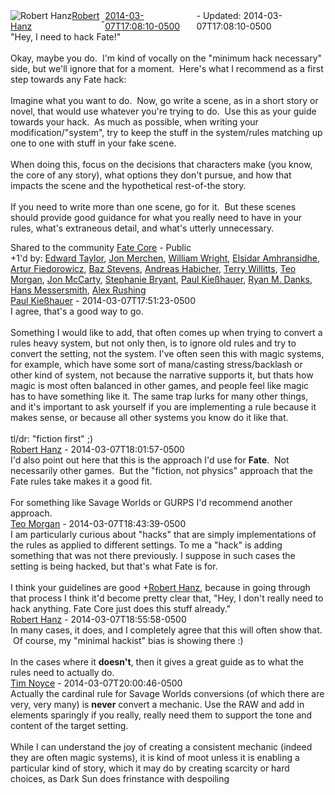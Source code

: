 <div style="margin-bottom:1em;"><div style="display:flex; align-items:center"><span itemprop="author" itemscope itemtype="http://schema.org/Person"><img class="author-photo" src="https://lh3.googleusercontent.com/a-/AAuE7mD3yvwFIxBUrNsdiEci6E-MIo7ApWFQqtHt10Ja=s64-c" alt="Robert Hanz" itemprop="image"><a href="https://plus.google.com/+RobertHanz" target="_blank" class="author" itemprop="url"><span itemprop="name">Robert Hanz</span></a></span> - <a target="_blank" href="https://plus.google.com/+RobertHanz/posts/2iacDNZTkDM"><span itemprop="dateCreated">2014-03-07T17:08:10-0500</span></a><span> - Updated: <span itemprop="dateModified">2014-03-07T17:08:10-0500</span></span></div><div class="main-content"><span itemprop="text">&quot;Hey, I need to hack Fate!&quot;<br><br>Okay, maybe you do.  I&#39;m kind of vocally on the &quot;minimum hack necessary&quot; side, but we&#39;ll ignore that for a moment.  Here&#39;s what I recommend as a first step towards any Fate hack:<br><br>Imagine what you want to do.  Now, go write a scene, as in a short story or novel, that would use whatever you&#39;re trying to do.  Use this as your guide towards your hack.  As much as possible, when writing your modification/&quot;system&quot;, try to keep the stuff in the system/rules matching up one to one with stuff in your fake scene.<br><br>When doing this, focus on the decisions that characters make (you know, the core of any story), what options they don&#39;t pursue, and how that impacts the scene and the hypothetical rest-of-the story.<br><br>If you need to write more than one scene, go for it.  But these scenes should provide good guidance for what you really need to have in your rules, what&#39;s extraneous detail, and what&#39;s utterly unnecessary.</span></div></div><span itemprop="audience"><div class="visibility">Shared to the community <a href="https://plus.google.com/communities/117231873544673522940">Fate Core</a> - Public</div></span><div class="post-activity"><div class="plus-oners">+1'd by: <a href="https://plus.google.com/+EdwardTaylorReads">Edward Taylor</a>, <a href="https://plus.google.com/101420799655608951644">Jon Merchen</a>, <a href="https://plus.google.com/110558268291579947400">William Wright</a>, <a href="https://plus.google.com/111634942958474866842">Elsidar Amhransidhe</a>, <a href="https://plus.google.com/105581305999950753269">Artur Fiedorowicz</a>, <a href="https://plus.google.com/104678641624486839664">Baz Stevens</a>, <a href="https://plus.google.com/+AndreasHabicher">Andreas Habicher</a>, <a href="https://plus.google.com/+TerryWillitts">Terry Willitts</a>, <a href="https://plus.google.com/+TeoMorgan">Teo Morgan</a>, <a href="https://plus.google.com/+JonMcCartyII">Jon McCarty</a>, <a href="https://plus.google.com/+StephanieBryant">Stephanie Bryant</a>, <a href="https://plus.google.com/112230078537377625576">Paul Kießhauer</a>, <a href="https://plus.google.com/+RyanMDanks">Ryan M. Danks</a>, <a href="https://plus.google.com/+HansMessersmith">Hans Messersmith</a>, <a href="https://plus.google.com/111749634032458021415">Alex Rushing</a></div></div><meta itemprop="commentCount" content="5"><div class="comments"><div class="comment" itemprop="comment" itemscope itemtype="http://schema.org/Comment"><span itemprop="author" itemscope itemtype="http://schema.org/Person"><a target="_blank" href="https://plus.google.com/112230078537377625576" class="author" itemprop="url"><span itemprop="name">Paul Kießhauer</span></a></span><span class="time"> - <span itemprop="dateCreated">2014-03-07T17:51:23-0500</span></span><div class="comment-content" itemprop="text">I agree, that&#39;s a good way to go.<br><br>Something I would like to add, that often comes up when trying to convert a rules heavy system, but not only then, is to ignore old rules and try to convert the setting, not the system. I&#39;ve often seen this with magic systems, for example, which have some sort of mana/casting stress/backlash or other kind of system, not because the narrative supports it, but thats how magic is most often balanced in other games, and people feel like magic has to have something like it. The same trap lurks for many other things, and it&#39;s important to ask yourself if you are implementing a rule because it makes sense, or because all other systems you know do it like that.<br><br>tl/dr: &quot;fiction first&quot; ;)</div></div><div class="comment" itemprop="comment" itemscope itemtype="http://schema.org/Comment"><span itemprop="author" itemscope itemtype="http://schema.org/Person"><a target="_blank" href="https://plus.google.com/+RobertHanz" class="author" itemprop="url"><span itemprop="name">Robert Hanz</span></a></span><span class="time"> - <span itemprop="dateCreated">2014-03-07T18:01:57-0500</span></span><div class="comment-content" itemprop="text">I&#39;d also point out here that this is the approach I&#39;d use for <b>Fate</b>.  Not necessarily other games.  But the &quot;fiction, not physics&quot; approach that the Fate rules take makes it a good fit.<br><br>For something like Savage Worlds or GURPS I&#39;d recommend another approach.</div></div><div class="comment" itemprop="comment" itemscope itemtype="http://schema.org/Comment"><span itemprop="author" itemscope itemtype="http://schema.org/Person"><a target="_blank" href="https://plus.google.com/+TeoMorgan" class="author" itemprop="url"><span itemprop="name">Teo Morgan</span></a></span><span class="time"> - <span itemprop="dateCreated">2014-03-07T18:43:39-0500</span></span><div class="comment-content" itemprop="text">I am particularly curious about &quot;hacks&quot; that are simply implementations of the rules as applied to different settings. To me a &quot;hack&quot; is adding something that was not there previously. I suppose in such cases the setting is being hacked, but that&#39;s what Fate is for.<br><br>I think your guidelines are good <span class="proflinkWrapper"><span class="proflinkPrefix">+</span><a class="proflink bidi_isolate" href="https://plus.google.com/108546067488075210468" oid="108546067488075210468" >Robert Hanz</a></span>, because in going through that process I think it&#39;d become pretty clear that, &quot;Hey, I don&#39;t really need to hack anything. Fate Core just does this stuff already.&quot;</div></div><div class="comment" itemprop="comment" itemscope itemtype="http://schema.org/Comment"><span itemprop="author" itemscope itemtype="http://schema.org/Person"><a target="_blank" href="https://plus.google.com/+RobertHanz" class="author" itemprop="url"><span itemprop="name">Robert Hanz</span></a></span><span class="time"> - <span itemprop="dateCreated">2014-03-07T18:55:58-0500</span></span><div class="comment-content" itemprop="text">In many cases, it does, and I completely agree that this will often show that.  Of course, my &quot;minimal hackist&quot; bias is showing there :)<br><br>In the cases where it <b>doesn&#39;t</b>, then it gives a great guide as to what the rules need to actually do.</div></div><div class="comment" itemprop="comment" itemscope itemtype="http://schema.org/Comment"><span itemprop="author" itemscope itemtype="http://schema.org/Person"><a target="_blank" href="https://plus.google.com/+TimNoyce" class="author" itemprop="url"><span itemprop="name">Tim Noyce</span></a></span><span class="time"> - <span itemprop="dateCreated">2014-03-07T20:00:46-0500</span></span><div class="comment-content" itemprop="text">Actually the cardinal rule for Savage Worlds conversions (of which there are very, very many) is <b>never</b> convert a mechanic. Use the RAW and add in elements sparingly if you really, really need them to support the tone and content of the target setting.<br><br>While I can understand the joy of creating a consistent mechanic (indeed they are often magic systems), it is kind of moot unless it is enabling a particular kind of story, which it may do by creating scarcity or hard choices, as Dark Sun does frinstance with despoiling</div></div></div></body></html>